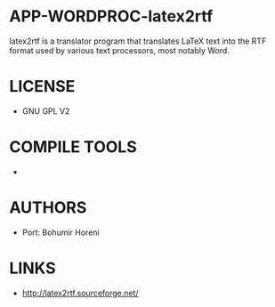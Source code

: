 APP-WORDPROC-latex2rtf
======================

latex2rtf is a translator program that translates LaTeX text into the RTF format used by various text processors, most notably Word.

LICENSE
===============
* GNU GPL V2

COMPILE TOOLS
===============
* 

AUTHORS
===============
* Port: Bohumir Horeni 

LINKS
===============
* http://latex2rtf.sourceforge.net/
